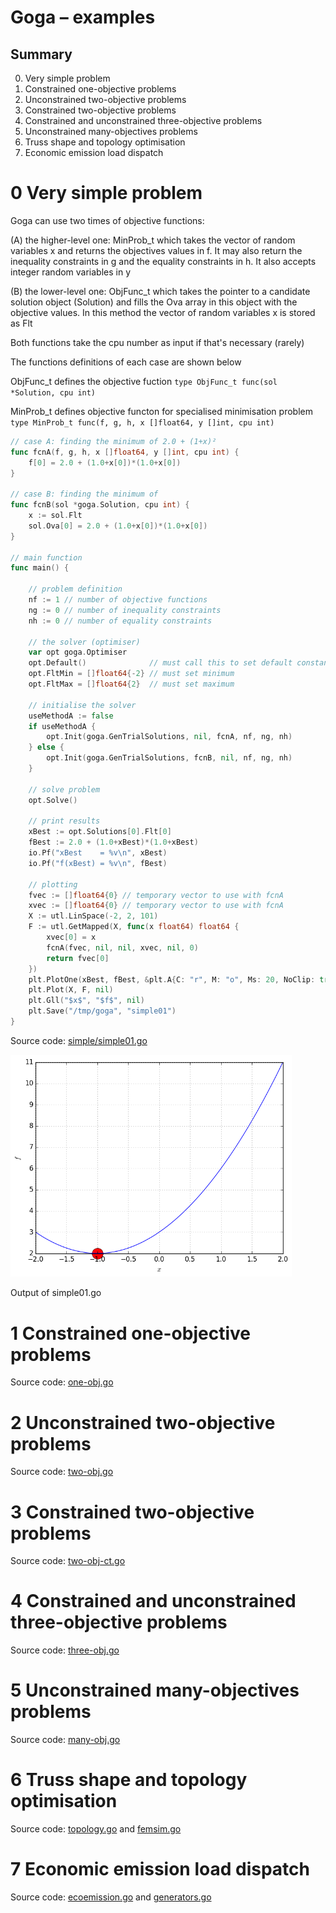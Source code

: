 # Goga &ndash; examples

## Summary
0. Very simple problem
1. Constrained one-objective problems
2. Unconstrained two-objective problems
3. Constrained two-objective problems
4. Constrained and unconstrained three-objective problems
5. Unconstrained many-objectives problems
6. Truss shape and topology optimisation
7. Economic emission load dispatch


# 0 Very simple problem

Goga can use two times of objective functions:

(A) the higher-level one: MinProb\_t which takes the vector of random variables x and returns
  the objectives values in f. It may also return the inequality constraints in g and the
  equality constraints in h. It also accepts integer random variables in y

(B) the lower-level one: ObjFunc\_t which takes the pointer to a candidate solution object
  (Solution) and fills the Ova array in this object with the objective values. In this method
  the vector of random variables x is stored as Flt

Both functions take the cpu number as input if that's necessary (rarely)

The functions definitions of each case are shown below

ObjFunc\_t defines the objective fuction
  `type ObjFunc_t func(sol *Solution, cpu int)`

MinProb\_t defines objective functon for specialised minimisation problem
  `type MinProb_t func(f, g, h, x []float64, y []int, cpu int)`

```go
// case A: finding the minimum of 2.0 + (1+x)²
func fcnA(f, g, h, x []float64, y []int, cpu int) {
	f[0] = 2.0 + (1.0+x[0])*(1.0+x[0])
}

// case B: finding the minimum of
func fcnB(sol *goga.Solution, cpu int) {
	x := sol.Flt
	sol.Ova[0] = 2.0 + (1.0+x[0])*(1.0+x[0])
}

// main function
func main() {

	// problem definition
	nf := 1 // number of objective functions
	ng := 0 // number of inequality constraints
	nh := 0 // number of equality constraints

	// the solver (optimiser)
	var opt goga.Optimiser
	opt.Default()              // must call this to set default constants
	opt.FltMin = []float64{-2} // must set minimum
	opt.FltMax = []float64{2}  // must set maximum

	// initialise the solver
	useMethodA := false
	if useMethodA {
		opt.Init(goga.GenTrialSolutions, nil, fcnA, nf, ng, nh)
	} else {
		opt.Init(goga.GenTrialSolutions, fcnB, nil, nf, ng, nh)
	}

	// solve problem
	opt.Solve()

	// print results
	xBest := opt.Solutions[0].Flt[0]
	fBest := 2.0 + (1.0+xBest)*(1.0+xBest)
	io.Pf("xBest    = %v\n", xBest)
	io.Pf("f(xBest) = %v\n", fBest)

	// plotting
	fvec := []float64{0} // temporary vector to use with fcnA
	xvec := []float64{0} // temporary vector to use with fcnA
	X := utl.LinSpace(-2, 2, 101)
	F := utl.GetMapped(X, func(x float64) float64 {
		xvec[0] = x
		fcnA(fvec, nil, nil, xvec, nil, 0)
		return fvec[0]
	})
	plt.PlotOne(xBest, fBest, &plt.A{C: "r", M: "o", Ms: 20, NoClip: true})
	plt.Plot(X, F, nil)
	plt.Gll("$x$", "$f$", nil)
	plt.Save("/tmp/goga", "simple01")
}
```

Source code: <a href="simple/simple01.go">simple/simple01.go</a>

<div id="container">
<p><img src="simple/figs/simple01.png" width="450"></p>
Output of simple01.go
</div>





# 1 Constrained one-objective problems

Source code: <a href="01-one-obj/one-obj.go">one-obj.go</a>



# 2 Unconstrained two-objective problems

Source code: <a href="02-two-obj/two-obj.go">two-obj.go</a>



# 3 Constrained two-objective problems

Source code: <a href="03-two-obj-ct/two-obj-ct.go">two-obj-ct.go</a>



# 4 Constrained and unconstrained three-objective problems

Source code: <a href="04-three-obj/three-obj.go">three-obj.go</a>



# 5 Unconstrained many-objectives problems

Source code: <a href="05-many-obj/many-obj.go">many-obj.go</a>



# 6 Truss shape and topology optimisation

Source code: <a href="06-truss/topology.go">topology.go</a>
and <a href="06-truss/femsim.go">femsim.go</a>



# 7 Economic emission load dispatch

Source code: <a href="07-eed/ecoemission.go">ecoemission.go</a>
and <a href="07-eed/generators.go">generators.go</a>
